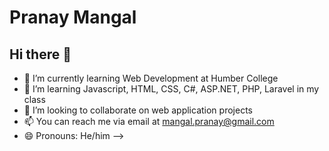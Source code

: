 # Pranay Mangal
## Hi there 👋



- 🔭 I’m currently learning Web Development at Humber College
- 🌱 I’m learning Javascript, HTML, CSS, C#, ASP.NET, PHP, Laravel in my class
- 👯 I’m looking to collaborate on web application projects
- 📫 You can reach me via email at mangal.pranay@gmail.com
- 😄 Pronouns: He/him
-->
